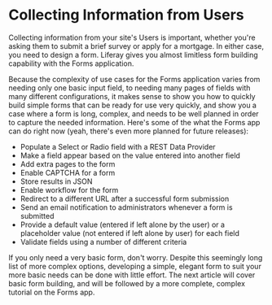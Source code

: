 # Collecting Information from Users

Collecting information from your site's Users is important, whether you're
asking them to submit a brief survey or apply for a mortgage. In either case,
you need to design a form. Liferay gives you almost limitless form building
capability with the Forms application.

Because the complexity of use cases for the Forms application varies from
needing only one basic input field, to needing many pages of fields with many
different configurations, it makes sense to show you how to quickly build
simple forms that can be ready for use very quickly, and show you a case where
a form is long, complex, and needs to be well planned in order to capture the
needed information. Here's some of the what the Forms app can do right now
(yeah, there's even more planned for future releases):

- Populate a Select or Radio field with a REST Data Provider
- Make a field appear based on the value entered into another field
- Add extra pages to the form
- Enable CAPTCHA for a form
- Store results in JSON
- Enable workflow for the form
- Redirect to a different URL after a successful form submission
- Send an email notification to administrators whenever a form is submitted
- Provide a default value (entered if left alone by the user) or a placeholder
  value (not entered if left alone by user) for each field
- Validate fields using a number of different criteria

If you only need a very basic form, don't worry. Despite this seemingly long
list of more complex options, developing a simple, elegant form to suit your
more basic needs can be done with little effort. The next article will cover
basic form building, and will be followed by a more complete, complex tutorial
on the Forms app.


